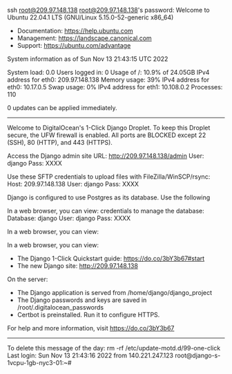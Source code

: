 
ssh root@209.97.148.138
root@209.97.148.138's password: 
Welcome to Ubuntu 22.04.1 LTS (GNU/Linux 5.15.0-52-generic x86_64)

 * Documentation:  https://help.ubuntu.com
 * Management:     https://landscape.canonical.com
 * Support:        https://ubuntu.com/advantage

  System information as of Sun Nov 13 21:43:15 UTC 2022

  System load:  0.0                Users logged in:       0
  Usage of /:   10.9% of 24.05GB   IPv4 address for eth0: 209.97.148.138
  Memory usage: 39%                IPv4 address for eth0: 10.17.0.5
  Swap usage:   0%                 IPv4 address for eth1: 10.108.0.2
  Processes:    110

0 updates can be applied immediately.


********************************************************************************

Welcome to DigitalOcean's 1-Click Django Droplet.
To keep this Droplet secure, the UFW firewall is enabled.
All ports are BLOCKED except 22 (SSH), 80 (HTTP), and 443 (HTTPS).

Access the Django admin site
    URL: http://209.97.148.138/admin
    User: django
    Pass: XXXX

Use these SFTP credentials to upload files with FileZilla/WinSCP/rsync:
    Host: 209.97.148.138
    User: django
    Pass: XXXX

Django is configured to use Postgres as its database. Use the following

In a web browser, you can view:
credentials to manage the database:
    Database: django
    User:     django
    Pass:     XXXX

In a web browser, you can view:

In a web browser, you can view:
 * The Django 1-Click Quickstart guide: https://do.co/3bY3b67#start
 * The new Django site: http://209.97.148.138

On the server:
  * The Django application is served from /home/django/django_project
  * The Django passwords and keys are saved in /root/.digitalocean_passwords
  * Certbot is preinstalled. Run it to configure HTTPS.

For help and more information, visit https://do.co/3bY3b67

********************************************************************************
To delete this message of the day: rm -rf /etc/update-motd.d/99-one-click
Last login: Sun Nov 13 21:43:16 2022 from 140.221.247.123
root@django-s-1vcpu-1gb-nyc3-01:~# 


